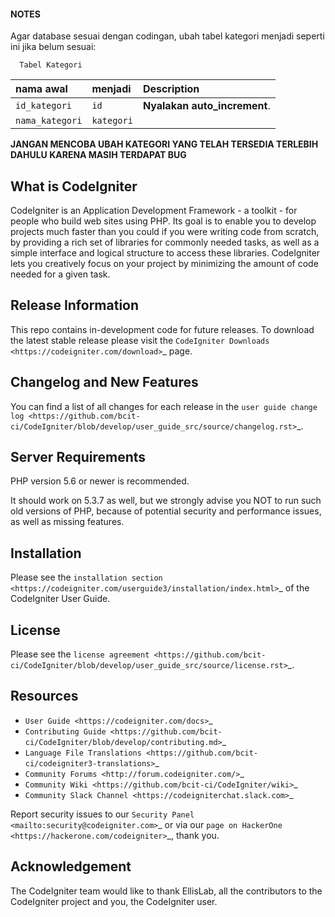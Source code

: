 
#### NOTES

Agar database sesuai dengan codingan, ubah tabel kategori menjadi seperti ini jika belum sesuai:


```http
  Tabel Kategori
```

| nama awal       | menjadi     | Description                   |
| :--------       | :-------    | :------------------------- |
| `id_kategori`   | `id`       | **Nyalakan auto_increment**. |
| `nama_kategori` | `kategori` |  |

**JANGAN MENCOBA UBAH KATEGORI YANG TELAH TERSEDIA TERLEBIH DAHULU KARENA MASIH TERDAPAT BUG**

## What is CodeIgniter


CodeIgniter is an Application Development Framework - a toolkit - for people
who build web sites using PHP. Its goal is to enable you to develop projects
much faster than you could if you were writing code from scratch, by providing
a rich set of libraries for commonly needed tasks, as well as a simple
interface and logical structure to access these libraries. CodeIgniter lets
you creatively focus on your project by minimizing the amount of code needed
for a given task.


## Release Information


This repo contains in-development code for future releases. To download the
latest stable release please visit the `CodeIgniter Downloads
<https://codeigniter.com/download>`_ page.


## Changelog and New Features


You can find a list of all changes for each release in the `user
guide change log <https://github.com/bcit-ci/CodeIgniter/blob/develop/user_guide_src/source/changelog.rst>`_.


## Server Requirements


PHP version 5.6 or newer is recommended.

It should work on 5.3.7 as well, but we strongly advise you NOT to run
such old versions of PHP, because of potential security and performance
issues, as well as missing features.


## Installation


Please see the `installation section <https://codeigniter.com/userguide3/installation/index.html>`_
of the CodeIgniter User Guide.


## License


Please see the `license
agreement <https://github.com/bcit-ci/CodeIgniter/blob/develop/user_guide_src/source/license.rst>`_.


## Resources


-  `User Guide <https://codeigniter.com/docs>`_
-  `Contributing Guide <https://github.com/bcit-ci/CodeIgniter/blob/develop/contributing.md>`_
-  `Language File Translations <https://github.com/bcit-ci/codeigniter3-translations>`_
-  `Community Forums <http://forum.codeigniter.com/>`_
-  `Community Wiki <https://github.com/bcit-ci/CodeIgniter/wiki>`_
-  `Community Slack Channel <https://codeigniterchat.slack.com>`_

Report security issues to our `Security Panel <mailto:security@codeigniter.com>`_
or via our `page on HackerOne <https://hackerone.com/codeigniter>`_, thank you.


## Acknowledgement


The CodeIgniter team would like to thank EllisLab, all the
contributors to the CodeIgniter project and you, the CodeIgniter user.
